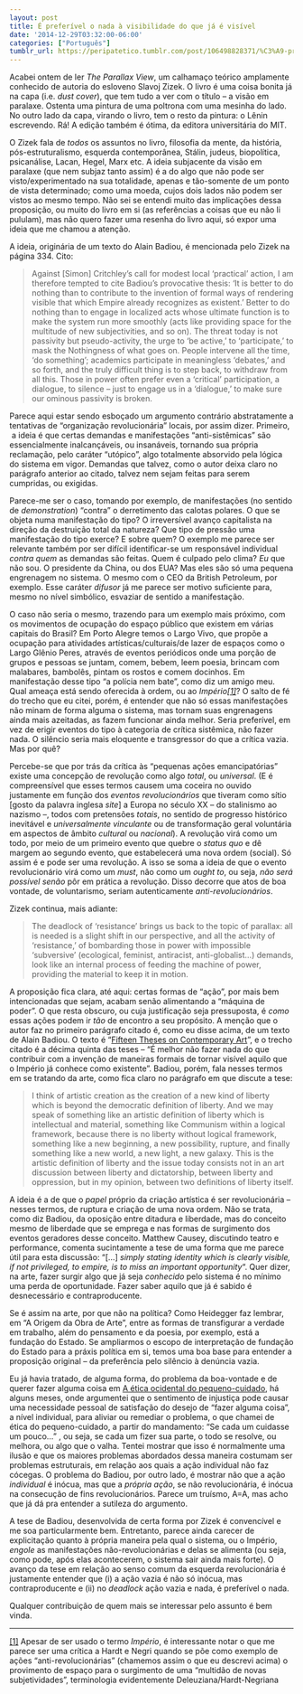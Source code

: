 ```yaml
---
layout: post
title: É preferível o nada à visibilidade do que já é visível
date: '2014-12-29T03:32:00-06:00'
categories: ["Português"]
tumblr_url: https://peripatetico.tumblr.com/post/106498828371/%C3%A9-prefer%C3%ADvel-o-nada-%C3%A0-visibilidade-do-que-j%C3%A1-%C3%A9
---
```

Acabei ontem de ler _The Parallax View_, um calhamaço teórico amplamente conhecido de autoria do esloveno Slavoj Zizek. O livro é uma coisa bonita já na capa (i.e. _dust cover_), que tem tudo a ver com o título – a visão em paralaxe. Ostenta uma pintura de uma poltrona com uma mesinha do lado. No outro lado da capa, virando o livro, tem o resto da pintura: o Lênin escrevendo. Rá! A edição também é ótima, da editora universitária do MIT.

O Zizek fala de _todos_ os assuntos no livro, filosofia da mente, da história, pós-estruturalismo, esquerda contemporânea, Stálin, judeus, biopolítica, psicanálise, Lacan, Hegel, Marx etc. A ideia subjacente da visão em paralaxe (que nem subjaz tanto assim) é a do algo que não pode ser visto/experimentado na sua totalidade, apenas e tão-somente de um ponto de vista determinado; como uma moeda, cujos dois lados não podem ser vistos ao mesmo tempo. Não sei se entendi muito das implicações dessa proposição, ou muito do livro em si (as referências a coisas que eu não li pululam), mas não quero fazer uma resenha do livro aqui, só expor uma ideia que me chamou a atenção.

A ideia, originária de um texto do Alain Badiou, é mencionada pelo Zizek na página 334. Cito:

> Against [Simon] Critchley’s call for modest local ‘practical’ action, I am therefore tempted to cite Badiou’s provocative thesis: ‘It is better to do nothing than to contribute to the invention of formal ways of rendering visible that which Empire already recognizes as existent.’ Better to do nothing than to engage in localized acts whose ultimate function is to make the system run more smoothly (acts like providing space for the multitude of new subjectivities, and so on). The threat today is not passivity but pseudo-activity, the urge to ‘be active,’ to ‘participate,’ to mask the Nothingness of what goes on. People intervene all the time, ‘do something’; academics participate in meaningless ‘debates,’ and so forth, and the truly difficult thing is to step back, to withdraw from all this. Those in power often prefer even a ‘critical’ participation, a dialogue, to silence – just to engage us in a ‘dialogue,’ to make sure our ominous passivity is broken.

Parece aqui estar sendo esboçado um argumento contrário abstratamente a tentativas de “organização revolucionária” locais, por assim dizer. Primeiro, &nbsp;a ideia é que certas demandas e manifestações “anti-sistêmicas” são essencialmente inalcançáveis, ou insanáveis, tornando sua própria reclamação, pelo caráter “utópico”, algo totalmente absorvido pela lógica do sistema em vigor. Demandas que talvez, como o autor deixa claro no parágrafo anterior ao citado, talvez nem sejam feitas para serem cumpridas, ou exigidas.

Parece-me ser o caso, tomando por exemplo, de manifestações (no sentido de _demonstration_) “contra” o derretimento das calotas polares. O que se objeta numa manifestação do tipo? O irreversível avanço capitalista na direção da destruição total da natureza? Que tipo de pressão uma manifestação do tipo exerce? E sobre quem? O exemplo me parece ser relevante também por ser difícil identificar-se um responsável individual _contra quem_ as demandas são feitas. Quem é culpado pelo clima? _Eu_ que não sou. O presidente da China, ou dos EUA? Mas eles são só uma pequena engrenagem no sistema. O mesmo com o CEO da British Petroleum, por exemplo. Esse caráter _difusor_ já me parece ser motivo suficiente para, mesmo no nível simbólico, esvaziar de sentido a manifestação.

O caso não seria o mesmo, trazendo para um exemplo mais próximo, com os movimentos de ocupação do espaço público que existem em várias capitais do Brasil? Em Porto Alegre temos o Largo Vivo, que propõe a ocupação para atividades artísticas/culturais/de lazer de espaços como o Largo Glênio Peres, através de eventos periódicos onde uma porção de grupos e pessoas se juntam, comem, bebem, leem poesia, brincam com malabares, bambolês, pintam os rostos e comem docinhos. Em manifestação desse tipo “a polícia nem bate”, como diz um amigo meu. Qual ameaça está sendo oferecida à ordem, ou ao _Império[[1]](#_ftn1)_? O salto de fé do trecho que eu citei, porém, é entender que não só essas manifestações não minam de forma alguma o sistema, mas tornam suas engrenagens ainda mais azeitadas, as fazem funcionar ainda melhor. Seria preferível, em vez de erigir eventos do tipo à categoria de crítica sistêmica, não fazer nada. O silêncio seria mais eloquente e transgressor do que a crítica vazia. Mas por quê?

Percebe-se que por trás da crítica às “pequenas ações emancipatórias” existe uma concepção de revolução como algo _total_, ou _universal_. (E é compreensível que esses termos causem uma coceira no ouvido justamente em função dos _eventos revolucionários_ que tiveram como sítio [gosto da palavra inglesa _site_] a Europa no século XX – do stalinismo ao nazismo –, todos com pretensões _totais_, no sentido de progresso histórico inevitável e _universalmente vinculante_ ou de transformação geral voluntária em aspectos de âmbito _cultural_ ou _nacional_). A revolução virá como um todo, por meio de um primeiro evento que quebre o _status quo_ e dê margem ao segundo evento, que estabelecerá uma nova ordem (social). Só assim é e pode ser uma revolução. A isso se soma a ideia de que o evento revolucionário virá como um _must_, não como um _ought to_, ou seja, _não será possível senão_ pôr em prática a revolução. Disso decorre que atos de boa vontade, de voluntarismo, seriam autenticamente _anti-revolucionários_.

Zizek continua, mais adiante:

> The deadlock of ‘resistance’ brings us back to the topic of parallax: all is needed is a slight shift in our perspective, and all the activity of ‘resistance,’ of bombarding those in power with impossible ‘subversive’ (ecological, feminist, antiracist, anti-globalist…) demands, look like an internal process of feeding the machine of power, providing the material to keep it in motion.

A proposição fica clara, até aqui: certas formas de “ação”, por mais bem intencionadas que sejam, acabam senão alimentando a “máquina de poder”. O que resta obscuro, ou cuja justificação seja pressuposta, é _como_ essas ações podem ir _tão_ de encontro a seu propósito. A menção que o autor faz no primeiro parágrafo citado é, como eu disse acima, de um texto de Alain Badiou. O texto é “[Fifteen Theses on Contemporary Art](http://www.lacan.com/issue22.php)”, e o trecho citado é a décima quinta das teses – “É melhor não fazer nada do que contribuir com a invenção de maneiras formais de tornar visível aquilo que o Império já conhece como existente”. Badiou, porém, fala nesses termos em se tratando da arte, como fica claro no parágrafo em que discute a tese:

> I think of artistic creation as the creation of a new kind of liberty which is beyond the democratic definition of liberty. And we may speak of something like an artistic definition of liberty which is intellectual and material, something like Communism within a logical framework, because there is no liberty without logical framework, something like a new beginning, a new possibility, rupture, and finally something like a new world, a new light, a new galaxy. This is the artistic definition of liberty and the issue today consists not in an art discussion between liberty and dictatorship, between liberty and oppression, but in my opinion, between two definitions of liberty itself.

A ideia é a de que o _papel_ próprio da criação artística é ser revolucionária – nesses termos, de ruptura e criação de uma nova ordem. Não se trata, como diz Badiou, da oposição entre ditadura e liberdade, mas do conceito mesmo de liberdade que se emprega e nas formas de surgimento dos eventos geradores desse conceito. Matthew Causey, discutindo teatro e performance, comenta sucintamente a tese de uma forma que me parece útil para esta discussão: “[…] _simply stating identity which is clearly visible, if not privileged, to empire, is to miss an important opportunity_“. Quer dizer, na arte, fazer surgir algo que já seja _conhecido_ pelo sistema é no mínimo uma perda de oportunidade. Fazer saber aquilo que já é sabido é desnecessário e contraproducente.

Se é assim na arte, por que não na política? Como Heidegger faz lembrar, em “A Origem da Obra de Arte”, entre as formas de transfigurar a verdade em trabalho, além do pensamento e da poesia, por exemplo, está a fundação do Estado. Se ampliarmos o escopo de interpretação de fundação do Estado para a práxis política em si, temos uma boa base para entender a proposição original – da preferência pelo silêncio à denúncia vazia.

Eu já havia tratado, de alguma forma, do problema da boa-vontade e de querer fazer alguma coisa em [A ética ocidental do pequeno-cuidado](http://blog.italoalves.com/post/96343020486/a-etica-ocidental-do-pequeno-cuidado), há alguns meses, onde argumentei que o sentimento de injustiça pode causar uma necessidade pessoal de satisfação do desejo de “fazer alguma coisa”, a nível individual, para aliviar ou remediar o problema, o que chamei de ética do pequeno-cuidado, a partir do mandamento: “Se cada um cuidasse um pouco…” , ou seja, se cada um fizer sua parte, o todo se resolve, ou melhora, ou algo que o valha. Tentei mostrar que isso é normalmente uma ilusão e que os maiores problemas abordados dessa maneira costumam ser problemas estruturais, em relação aos quais a ação individual não faz cócegas. O problema do Badiou, por outro lado, é mostrar não que a ação _individual_ é inócua, mas que a _própria ação_, se não revolucionária, é inócua na consecução de fins revolucionários. Parece um truísmo, A=A, mas acho que já dá pra entender a sutileza do argumento.

A tese de Badiou, desenvolvida de certa forma por Zizek é convencível e me soa particularmente bem. Entretanto, parece ainda carecer de explicitação quanto à própria maneira pela qual o sistema, ou o Império, _engole_ as manifestações não-revolucionárias e delas se alimenta (ou seja, como pode, após elas acontecerem, o sistema sair ainda mais forte). O avanço da tese em relação ao senso comum da esquerda revolucionária é justamente entender que (i) a ação vazia é não só inócua, mas contraproducente e (ii) no _deadlock_ ação vazia e nada, é preferível o nada.

Qualquer contribuição de quem mais se interessar pelo assunto é bem vinda.

  

* * *

[[1]](#_ftnref1) Apesar de ser usado o termo _Império_, é interessante notar o que me parece ser uma crítica a Hardt e Negri quando se põe como exemplo de ações “anti-revolucionárias” (chamemos assim o que eu descrevi acima) o provimento de espaço para o surgimento de uma “multidão de novas subjetividades”, terminologia evidentemente Deleuziana/Hardt-Negriana

